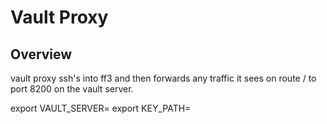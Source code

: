 # Vault Proxy

## Overview

vault proxy ssh's into ff3 and then forwards any traffic it sees on route / to port 8200 on the vault server.

export VAULT_SERVER=
export KEY_PATH=
